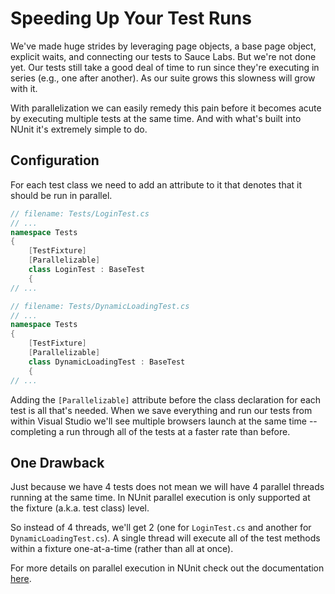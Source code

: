 # Speeding Up Your Test Runs

We've made huge strides by leveraging page objects, a base page object, explicit waits, and connecting our tests to Sauce Labs. But we're not done yet. Our tests still take a good deal of time to run since they're executing in series (e.g., one after another). As our suite grows this slowness will grow with it.

With parallelization we can easily remedy this pain before it becomes acute by executing multiple tests at the same time. And with what's built into NUnit it's extremely simple to do.

## Configuration

For each test class we need to add an attribute to it that denotes that it should be run in parallel.

```csharp
// filename: Tests/LoginTest.cs
// ...
namespace Tests
{
    [TestFixture]
    [Parallelizable]
    class LoginTest : BaseTest
    {
// ...
```

```csharp
// filename: Tests/DynamicLoadingTest.cs
// ...
namespace Tests
{
    [TestFixture]
    [Parallelizable]
    class DynamicLoadingTest : BaseTest
    {
// ...
```

Adding the `[Parallelizable]` attribute before the class declaration for each test is all that's needed. When we save everything and run our tests from within Visual Studio we'll see multiple browsers launch at the same time -- completing a run through all of the tests at a faster rate than before.

## One Drawback

Just because we have 4 tests does not mean we will have 4 parallel threads running at the same time. In NUnit parallel execution is only supported at the fixture (a.k.a. test class) level.

So instead of 4 threads, we'll get 2 (one for `LoginTest.cs` and another for `DynamicLoadingTest.cs`). A single thread will execute all of the test methods within a fixture one-at-a-time (rather than all at once).

For more details on parallel execution in NUnit check out the documentation [here](https://github.com/nunit/docs/wiki/Parallelizable-Attribute).
